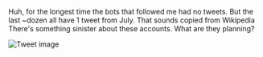 Huh, for the longest time the bots that followed me had no tweets. But the last ~dozen all have 1 tweet from July. That sounds copied from Wikipedia There's something sinister about these accounts. What are they planning?


![Tweet image](/asset/crosspoast/GE7aLZ3agAAol5v.jpg)

